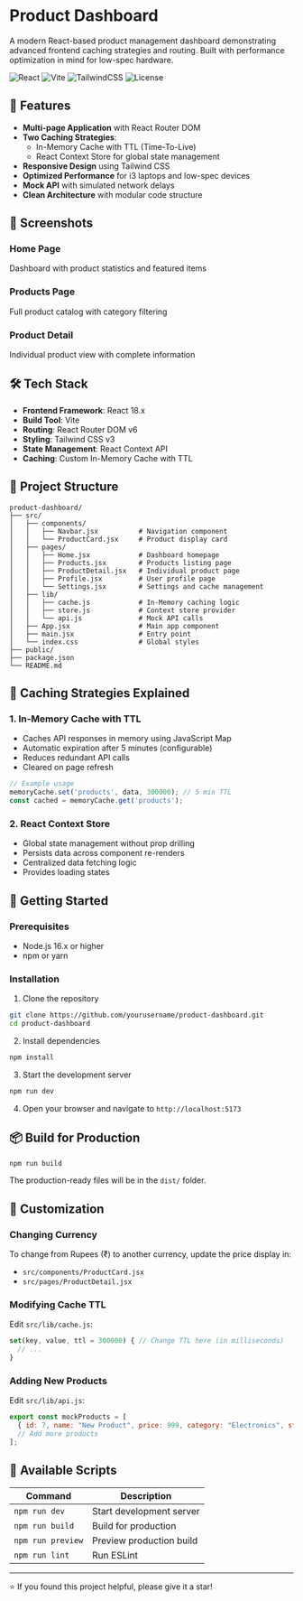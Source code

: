 # Product Dashboard

A modern React-based product management dashboard demonstrating advanced frontend caching strategies and routing. Built with performance optimization in mind for low-spec hardware.

![React](https://img.shields.io/badge/React-18.x-blue)
![Vite](https://img.shields.io/badge/Vite-5.x-646CFF)
![TailwindCSS](https://img.shields.io/badge/TailwindCSS-3.x-38B2AC)
![License](https://img.shields.io/badge/license-MIT-green)

## 🚀 Features

- **Multi-page Application** with React Router DOM
- **Two Caching Strategies**:
  - In-Memory Cache with TTL (Time-To-Live)
  - React Context Store for global state management
- **Responsive Design** using Tailwind CSS
- **Optimized Performance** for i3 laptops and low-spec devices
- **Mock API** with simulated network delays
- **Clean Architecture** with modular code structure

## 📸 Screenshots

### Home Page
Dashboard with product statistics and featured items

### Products Page
Full product catalog with category filtering

### Product Detail
Individual product view with complete information

## 🛠️ Tech Stack

- **Frontend Framework**: React 18.x
- **Build Tool**: Vite
- **Routing**: React Router DOM v6
- **Styling**: Tailwind CSS v3
- **State Management**: React Context API
- **Caching**: Custom In-Memory Cache with TTL

## 📁 Project Structure
```
product-dashboard/
├── src/
│   ├── components/
│   │   ├── Navbar.jsx          # Navigation component
│   │   └── ProductCard.jsx     # Product display card
│   ├── pages/
│   │   ├── Home.jsx            # Dashboard homepage
│   │   ├── Products.jsx        # Products listing page
│   │   ├── ProductDetail.jsx   # Individual product page
│   │   ├── Profile.jsx         # User profile page
│   │   └── Settings.jsx        # Settings and cache management
│   ├── lib/
│   │   ├── cache.js            # In-Memory caching logic
│   │   ├── store.js            # Context store provider
│   │   └── api.js              # Mock API calls
│   ├── App.jsx                 # Main app component
│   ├── main.jsx                # Entry point
│   └── index.css               # Global styles
├── public/
├── package.json
└── README.md
```

## 🎯 Caching Strategies Explained

### 1. In-Memory Cache with TTL
- Caches API responses in memory using JavaScript Map
- Automatic expiration after 5 minutes (configurable)
- Reduces redundant API calls
- Cleared on page refresh
```javascript
// Example usage
memoryCache.set('products', data, 300000); // 5 min TTL
const cached = memoryCache.get('products');
```

### 2. React Context Store
- Global state management without prop drilling
- Persists data across component re-renders
- Centralized data fetching logic
- Provides loading states

## 🚀 Getting Started

### Prerequisites

- Node.js 16.x or higher
- npm or yarn

### Installation

1. Clone the repository
```bash
git clone https://github.com/yourusername/product-dashboard.git
cd product-dashboard
```

2. Install dependencies
```bash
npm install
```

3. Start the development server
```bash
npm run dev
```

4. Open your browser and navigate to `http://localhost:5173`

## 📦 Build for Production
```bash
npm run build
```

The production-ready files will be in the `dist/` folder.

## 🎨 Customization

### Changing Currency

To change from Rupees (₹) to another currency, update the price display in:
- `src/components/ProductCard.jsx`
- `src/pages/ProductDetail.jsx`

### Modifying Cache TTL

Edit `src/lib/cache.js`:
```javascript
set(key, value, ttl = 300000) { // Change TTL here (in milliseconds)
  // ...
}
```

### Adding New Products

Edit `src/lib/api.js`:
```javascript
export const mockProducts = [
  { id: 7, name: "New Product", price: 999, category: "Electronics", stock: 50 },
  // Add more products
];
```

## 🔧 Available Scripts

| Command | Description |
|---------|-------------|
| `npm run dev` | Start development server |
| `npm run build` | Build for production |
| `npm run preview` | Preview production build |
| `npm run lint` | Run ESLint |








---

⭐ If you found this project helpful, please give it a star!
